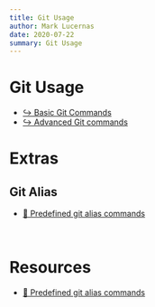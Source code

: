 ```yaml
---
title: Git Usage
author: Mark Lucernas
date: 2020-07-22
summary: Git Usage
---
```



# Git Usage

- [↪ Basic Git Commands](basic)
- [↪ Advanced Git commands](advanced)


# Extras

## Git Alias

- [📄 Predefined git alias commands](https://github.com/GitAlias/gitalias)


<br>

# Resources

- [📄 Predefined git alias commands](https://github.com/GitAlias/gitalias)

